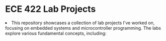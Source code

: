 <h1>ECE 422 Lab Projects</h1>
<li>This repository showcases a collection of lab projects I've worked on, focusing on embedded systems and microcontroller programming. The labs explore various fundamental concepts, including:</li>
</ul>
